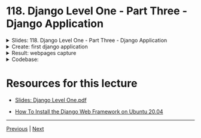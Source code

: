 # 118. Django Level One - Part Three - Django Application

<details>
  <summary> Slides: 118. Django Level One - Part Three - Django Application </summary>

<p align="center" >
    <img src="https://python-ds.s3.us-west-1.amazonaws.com/Python-and-Django-Full-Stack-Web-Developer-Bootcamp/images/118_Django-Level-One-Part-Three-Django-Application.png" width="90%" > 
    <img src="https://python-ds.s3.us-west-1.amazonaws.com/Python-and-Django-Full-Stack-Web-Developer-Bootcamp/images/118_Django-Level-One-Part-Three-Django-Application_2.png" width="90%" > 
    <img src="https://python-ds.s3.us-west-1.amazonaws.com/Python-and-Django-Full-Stack-Web-Developer-Bootcamp/images/118_Django-Level-One-Part-Three-Django-Application_3.png" width="90%" > 
    <img src="https://python-ds.s3.us-west-1.amazonaws.com/Python-and-Django-Full-Stack-Web-Developer-Bootcamp/images/118_Django-Level-One-Part-Three-Django-Application_4.png" width="90%" > 
    <img src="https://python-ds.s3.us-west-1.amazonaws.com/Python-and-Django-Full-Stack-Web-Developer-Bootcamp/images/118_Django-Level-One-Part-Three-Django-Application_5.png" width="90%" > 
    <img src="https://python-ds.s3.us-west-1.amazonaws.com/Python-and-Django-Full-Stack-Web-Developer-Bootcamp/images/118_Django-Level-One-Part-Three-Django-Application_6.png" width="90%" > 
    <img src="https://python-ds.s3.us-west-1.amazonaws.com/Python-and-Django-Full-Stack-Web-Developer-Bootcamp/images/118_Django-Level-One-Part-Three-Django-Application_7.png" width="90%" > 
    <img src="https://python-ds.s3.us-west-1.amazonaws.com/Python-and-Django-Full-Stack-Web-Developer-Bootcamp/images/118_Django-Level-One-Part-Three-Django-Application_8.png" width="90%" > 
    <img src="https://python-ds.s3.us-west-1.amazonaws.com/Python-and-Django-Full-Stack-Web-Developer-Bootcamp/images/118_Django-Level-One-Part-Three-Django-Application_9.png" width="90%" > 
    <img src="https://python-ds.s3.us-west-1.amazonaws.com/Python-and-Django-Full-Stack-Web-Developer-Bootcamp/images/118_Django-Level-One-Part-Three-Django-Application_10.png" width="90%" > 
    <img src="https://python-ds.s3.us-west-1.amazonaws.com/Python-and-Django-Full-Stack-Web-Developer-Bootcamp/images/118_Django-Level-One-Part-Three-Django-Application_11.png" width="90%" > 
    <img src="https://python-ds.s3.us-west-1.amazonaws.com/Python-and-Django-Full-Stack-Web-Developer-Bootcamp/images/118_Django-Level-One-Part-Three-Django-Application_12.png" width="90%" > 
    <img src="https://python-ds.s3.us-west-1.amazonaws.com/Python-and-Django-Full-Stack-Web-Developer-Bootcamp/images/118_Django-Level-One-Part-Three-Django-Application_13.png" width="90%" > 
    <img src="https://python-ds.s3.us-west-1.amazonaws.com/Python-and-Django-Full-Stack-Web-Developer-Bootcamp/images/118_Django-Level-One-Part-Three-Django-Application_14.png" width="90%" > 

</p> 

</details>

<details>
  <summary> Create: first django application </summary>

-  create a django application

```bash
python manage.py startapp new_app
```

-  add the new app to the `new_project/settings.py`

```python

...

# Application definition

INSTALLED_APPS = [
    'django.contrib.admin',
    'django.contrib.auth',
    'django.contrib.contenttypes',
    'django.contrib.sessions',
    'django.contrib.messages',
    'django.contrib.staticfiles',
    'new_app'
]

...

```

-  create a view in the `new_app/views.py`

```python

from django.shortcuts import render
from django.http import HttpResponse

# Create your views here.

def index(request):
    return HttpResponse("Hello World!")

```

- mapping the view to the url in the `new_project/urls.py`

```python
from django.contrib import admin
from django.urls import path, include
from new_app import views

urlpatterns = [
    path('', views.index, name="index"),
    path('new_app/', include('new_app.urls')),
    path('admin/', admin.site.urls),
]
```

</details>


<details>
  <summary> Result: webpages capture </summary>

- run the following command to start the server

```bash
sudo apt install python3-pip python3-venv
```

```
python3 -m venv my_env
```

```
source my_env/bin/activate
```

```
python3 manage.py runserver
```

<p align="center" >
    <img src="https://python-ds.s3.us-west-1.amazonaws.com/Python-and-Django-Full-Stack-Web-Developer-Bootcamp/images/118_Django-Level-One-Part-Three-Django-Application_15.png" width="90%" > 

</p> 

</details>

<details>
  <summary> Codebase: </summary>

-   [Codebase: first_project](../../codebase/python-django/Django_Level_One/first_project/)

</details>

#  Resources for this lecture


-   [Slides: Django Level One.pdf](https://python-ds.s3.us-west-1.amazonaws.com/Python-and-Django-Full-Stack-Web-Developer-Bootcamp/Resources/Django+Level+One.pdf)

-   [How To Install the Django Web Framework on Ubuntu 20.04](https://www.digitalocean.com/community/tutorials/how-to-install-the-django-web-framework-on-ubuntu-20-04)


---

[Previous](./117_Django-Level-One-Part-Two-Django-Project.md) | [Next](./119_Django-Level-One-Part-Four-Challenge-Task.md)